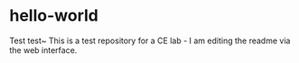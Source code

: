 # hello-world
Test test~
This is a test repository for a CE lab - I am editing the readme via the web interface.
